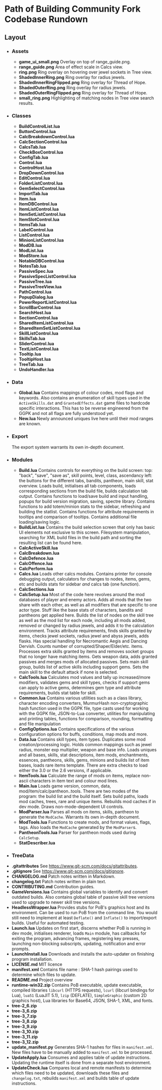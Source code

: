 # Path of Building Community Fork Codebase Rundown

## Layout
* ### Assets
    * **game_ui_small.png**
        Overlay on top of range_guide.png.
    * **range_guide.png**
        Area of effect scale in Calcs view.
    * **ring.png**
        Ring overlay on hovering over jewel sockets in Tree view.
    * **ShadedInnerRing.png**
        Ring overlay for radius jewels.
    * **ShadedInnerRingFlipped.png**
        Ring overlay for Thread of Hope.
    * **ShadedOuterRing.png**
        Ring overlay for radius jewels.
    * **ShadedOuterRingFlipped.png**
        Ring overlay for Thread of Hope.
    * **small_ring.png**
        Highlighting of matching nodes in Tree view search results.
* ### Classes
    * **BuildControlList.lua**
    * **ButtonControl.lua**
    * **CalcBreakdownControl.lua**
    * **CalcSectionControl.lua**
    * **CalcsTab.lua**
    * **CheckBoxControl.lua**
    * **ConfigTab.lua**
    * **Control.lua**
    * **ControlHost.lua**
    * **DropDownControl.lua**
    * **EditControl.lua**
    * **FolderListControl.lua**
    * **GemSelectControl.lua**
    * **ImportTab.lua**
    * **Item.lua**
    * **ItemDBControl.lua**
    * **ItemListControl.lua**
    * **ItemSetListControl.lua**
    * **ItemSlotControl.lua**
    * **ItemsTab.lua**
    * **LabelControl.lua**
    * **ListControl.lua**
    * **MinionListControl.lua**
    * **ModDB.lua**
    * **ModList.lua**
    * **ModStore.lua**
    * **NotableDBControl.lua**
    * **NotesTab.lua**
    * **PassiveSpec.lua**
    * **PassiveSpecListControl.lua**
    * **PassiveTree.lua**
    * **PassiveTreeView.lua**
    * **PathControl.lua**
    * **PopupDialog.lua**
    * **PowerReportListControl.lua**
    * **ScrollBarControl.lua**
    * **SearchHost.lua**
    * **SectionControl.lua**
    * **SharedItemListControl.lua**
    * **SharedItemSetListControl.lua**
    * **SkillListControl.lua**
    * **SkillsTab.lua**
    * **SliderControl.lua**
    * **TextListControl.lua**
    * **Tooltip.lua**
    * **TooltipHost.lua**
    * **TreeTab.lua**
    * **UndoHandler.lua**
* ### Data
    * **Global.lua**
        Contains mappings of colour codes, mod flags and keywords. Also contains an enumeration of skill types used in the `ActiveSkills.dat` and `GrantedEffects.dat` game files to hardcode specific interactions. This has to be reverse engineered from the GGPK and not all flags are fully understood yet.
    * **New.lua**
        Newly announced uniques live here until their mod ranges are known.
* ### Export
    The export system warrants its own in-depth document.
* ### Modules
    * **Build.lua**
        Contains controls for everything on the build screen:
        top: "back", "save", "save as", skill points, level, class, ascendancy
        left: the buttons for the different tabs, bandits, pantheon, main skill, stat overview.
        Loads build, initialises all tab components, loads corresponding sections from the build file, builds calculation tab output.
        Contains functions to load/save build and input handling, popups for build version migration, saving, spectre library.
        Contains functions to add totem/minion stats to the sidebar, refreshing and building the statlist.
        Contains functions for attribute requirements in tooltips and comparison of tooltips.
        Contains additional file loading/saving logic.
    * **BuildList.lua**
        Contains the build selection screen that only has basic UI elements not exclusive to this screen. Filesystem manipulation, searching for XML build files in the build path and sorting the resulting list can be found here.
    * **CalcActiveSkill.lua**
    * **CalcBreakdown.lua**
    * **CalcDefence.lua**
    * **CalcOffence.lua**
    * **CalcPerform.lua**
    * **Calcs.lua**
        Loads other calcs modules.
        Contains printer for console debugging output, calculators for changes to nodes, items, gems, etc and builds stats for sidebar _and_ calcs tab (one function).
    * **CalcSections.lua**
    * **CalcSetup.lua**
        Most of the code here revolves around the mod databases of player and enemy actors. Adds all mods that the two share with each other, as well as all modifiers that are specific to one actor type. Stuff like the base stats of characters, bandits and pantheons get applied here. Builds the list of nodes on the skill tree as well as the mod list for each node, including all mods added, removed or changed by radius jewels, and adds it to the calculation environment. Tracks attribute requirements, finds skills granted by items, checks jewel sockets, radius jewel and abyss jewels, adds flasks. Has special handling for Necromantic Aegis and Dancing Dervish. Counts number of corrupted/Shaper/Elder/etc. items. Processes extra skills granted by items and removes socket groups that no longer have matching items. Gets weapon data, adds granted passives and merges mods of allocated passives. Sets main skill group, builds list of active skills including support gems. Sets the main skill to the default attack if none is selected.
    * **CalcTools.lua**
        Calculates mod values and tally up increased/more modifiers, validates gems and skill types, checks if support gems can apply to active gems, determines gem type and attribute requirements, builds stat table for skill.
    * **Common.lua**
        Contains various utilities such as a class library, character encoding converters, MurmurHash non-cryptographic hash function used in the GGPK file, type casts used for working with the GGPK file, JSON-to-Lua converter, utilities for manipulating and printing tables, functions for comparison, rounding, formatting and file manipulation
    * **ConfigOptions.lua**
        Contains specifications of the various configuration options for buffs, conditions, map mods and more.
    * **Data.lua**
        Contains skill types, item types. Duplicates some mod creation/processing logic.
        Holds common mappings such as jewel radius, monster exp multiplier, weapon and base info.
        Loads uniques and all bases, skills, stat descriptions, item mods, enchantments, essences, pantheons, skills, gems, minions and builds list of item bases, loads rare items template. There are extra checks to load either the 3.0 or the 2.6 versions, if applicable.
    * **ItemTools.lua**
        Calculate the range of mods on items, replace non-ascii characters in item text and colour mod lines.
    * **Main.lua**
        Loads game version, common, data, mod/item/calc/pantheon..tools.
        There are two modes of the program: the build list and the build itself.
        Sets build paths, loads mod caches, trees, rare and unique items.
        Rebuilds mod caches if in dev mode.
        Draws non-mode-dependent UI controls.
    * **ModParser.lua**
        Parses all mods on items, skills, pantheon to generate the `ModCache`.
        Warrants its own in-depth document.
    * **ModTools.lua**
        Functions to create mods, and format values, flags, tags.
        Also loads the `ModCache` generated by the `ModParser`s.
    * **PantheonTools.lua**
        Parser for pantheon mods used during `CalcSetup`.
    * **StatDescriber.lua**
* ### TreeData
* **.gitattributes**
    See <https://www.git-scm.com/docs/gitattributes>.
* **.gitignore**
    See <https://www.git-scm.com/docs/gitignore>.
* **CHANGELOG.md**
    Patch notes written in Markdown.
* **changelog.txt**
    Patch notes written in plain text.
* **CONTRIBUTING.md**
    Contribution guides.
* **GameVersions.lua**
    Contains global variables to identify and convert outdated builds. Also contains global table of passive skill tree versions used to upgrade to newer skill tree versions.
* **HeadlessWrapper.lua**
    Provides stubs for PoB's graphics host and its environment. Can be used to run PoB from the command line. You would still need to implement at least `Deflate()` and `Inflate()` to import/export builds. Useful for automated testing.
* **Launch.lua**
    Updates on first start, discerns whether PoB is running in dev mode, initialises renderer, loads `Main` module, has callbacks for exiting the program, advancing frames, registering key presses, launching non-blocking subscripts, updating, notification and error prompts.
* **LaunchInstall.lua**
    Downloads and installs the auto-updater on finishing program installation.
* **LICENSE.md**
    MIT licence
* **manifest.xml**
    Contains file name : SHA-1 hash pairings used to determine which files to update.
* **README.md**
    Project overview
* **runtime-win32.zip**
    Contains PoB executable, update executable, compiled libraries `libcurl` (HTTPS requests), `lcurl` (libcurl bindings for Lua), `lua51` (LuaJIT 5.1), `lzip` (DEFLATE), `SimpleGraphic` (custom 2D graphics host), Lua libraries for Base64, JSON, SHA-1, XML, and fonts.
* **tree-2_6.zip**
* **tree-3_6.zip**
* **tree-3_7.zip**
* **tree-3_8.zip**
* **tree-3_9.zip**
* **tree-3_10.zip**
* **tree-3_11.zip**
* **tree-3_12.zip**
* **update_manifest.py**
    Generates SHA-1 hashes for files in `manifest.xml`.
    New files have to be manually added to `manifest.xml` to be processed.
* **UpdateApply.lua**
    Consumes and applies table of update instructions. Updating the runtime itself is done from a separate host environment.
* **UpdateCheck.lua**
    Compares local and remote manifests to determine which files need to be updated, downloads these files and `changelog.txt`, rebuilds `manifest.xml` and builds table of update instructions.
